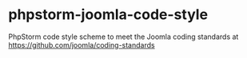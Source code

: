 phpstorm-joomla-code-style
==========================

PhpStorm code style scheme to meet the Joomla coding standards at https://github.com/joomla/coding-standards